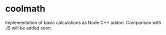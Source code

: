 # coolmath
Implementation of basic calculations as Node C++ addon.
Comparison with JS will be added soon.
